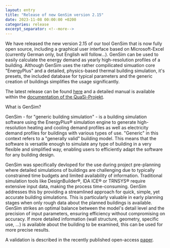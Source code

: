 ```yaml
---
layout: entry
title: "Release of new GenSim version 2.15"
date: 2023-11-08 00:00:00 +0200
categories: release
excerpt_separator: <!--more-->
---
```


We have released the new version 2.15 of our tool GenSim that is now fully open source, including a graphical user interface based on Microsoft-Excel (currently German only, but English will follow...). GenSim can be used to easily calculate the energy demand as yearly high-resolution profiles of a building. Although GenSim uses the rather compilicated simuation core "EnergyPlus" and a detailed, physics-based thermal building simulation, it's presets, the included database for typical parameters and the generic creation of buildings simplifies the usage significantly. 

The latest release can be found [here](https://github.com/QuaSi-Software/GenSim/releases) and a detailed manual is available within the [documentation of the QuaSi-Projekt](https://quasi-software.readthedocs.io/en/latest/gensim_user_manual/).


<!--more-->

What is GenSim?

GenSim - for "generic building simulation" - is a building simulation software using the EnergyPlus® simulation engine to generate high-resolution heating and cooling demand profiles as well as electricity demand profiles for buildings with various types of use. "Generic" in this context refers to a "generally valid" building model. This means that the software is versatile enough to simulate any type of building in a very flexible and simplified way, enabling users to efficiently adapt the software for any building design.

GenSim was specifically devloped for the use during project pre-planning where detailed simulations of buildings are challenging due to typically constrained time budgets and limited availability of information. Traditional simulation tools like DesignBuilder®, IDA ICE® or TRNSYS® require extensive input data, making the process time-consuming. GenSim addresses this by providing a streamlined approach for quick, simple, yet accurate building simulations. This is particularly valuable in early planning stages when only rough data about the planned buildings is available. GenSim strikes an optimal balance between the model's detail level and the precision of input parameters, ensuring efficiency without compromising on accuracy. If more detailed information (wall structure, geometry, specific use, ...) is available about the building to be examined, this can be used for more precise results.

A validation is described in the recently published open-access [paper](https://doi.org/10.3390/en16176115).